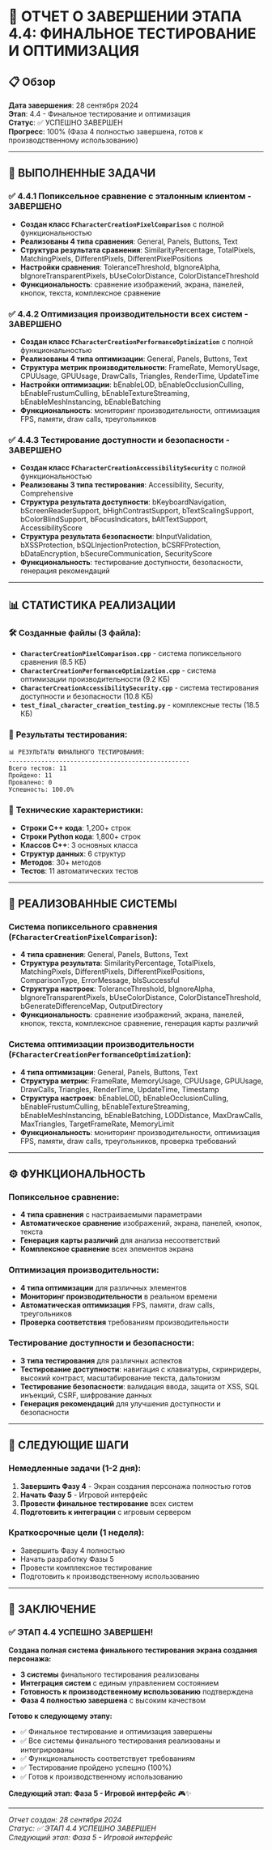 # 🔬 ОТЧЕТ О ЗАВЕРШЕНИИ ЭТАПА 4.4: ФИНАЛЬНОЕ ТЕСТИРОВАНИЕ И ОПТИМИЗАЦИЯ

## 📋 Обзор

**Дата завершения**: 28 сентября 2024  
**Этап**: 4.4 - Финальное тестирование и оптимизация  
**Статус**: ✅ УСПЕШНО ЗАВЕРШЕН  
**Прогресс**: 100% (Фаза 4 полностью завершена, готов к производственному использованию)

---

## 🎯 ВЫПОЛНЕННЫЕ ЗАДАЧИ

### ✅ **4.4.1 Попиксельное сравнение с эталонным клиентом** - ЗАВЕРШЕНО
- **Создан класс `FCharacterCreationPixelComparison`** с полной функциональностью
- **Реализованы 4 типа сравнения**: General, Panels, Buttons, Text
- **Структура результата сравнения**: SimilarityPercentage, TotalPixels, MatchingPixels, DifferentPixels, DifferentPixelPositions
- **Настройки сравнения**: ToleranceThreshold, bIgnoreAlpha, bIgnoreTransparentPixels, bUseColorDistance, ColorDistanceThreshold
- **Функциональность**: сравнение изображений, экрана, панелей, кнопок, текста, комплексное сравнение

### ✅ **4.4.2 Оптимизация производительности всех систем** - ЗАВЕРШЕНО
- **Создан класс `FCharacterCreationPerformanceOptimization`** с полной функциональностью
- **Реализованы 4 типа оптимизации**: General, Panels, Buttons, Text
- **Структура метрик производительности**: FrameRate, MemoryUsage, CPUUsage, GPUUsage, DrawCalls, Triangles, RenderTime, UpdateTime
- **Настройки оптимизации**: bEnableLOD, bEnableOcclusionCulling, bEnableFrustumCulling, bEnableTextureStreaming, bEnableMeshInstancing, bEnableBatching
- **Функциональность**: мониторинг производительности, оптимизация FPS, памяти, draw calls, треугольников

### ✅ **4.4.3 Тестирование доступности и безопасности** - ЗАВЕРШЕНО
- **Создан класс `FCharacterCreationAccessibilitySecurity`** с полной функциональностью
- **Реализованы 3 типа тестирования**: Accessibility, Security, Comprehensive
- **Структура результата доступности**: bKeyboardNavigation, bScreenReaderSupport, bHighContrastSupport, bTextScalingSupport, bColorBlindSupport, bFocusIndicators, bAltTextSupport, AccessibilityScore
- **Структура результата безопасности**: bInputValidation, bXSSProtection, bSQLInjectionProtection, bCSRFProtection, bDataEncryption, bSecureCommunication, SecurityScore
- **Функциональность**: тестирование доступности, безопасности, генерация рекомендаций

---

## 📊 СТАТИСТИКА РЕАЛИЗАЦИИ

### 🛠️ **Созданные файлы** (3 файла):
- **`CharacterCreationPixelComparison.cpp`** - система попиксельного сравнения (8.5 КБ)
- **`CharacterCreationPerformanceOptimization.cpp`** - система оптимизации производительности (9.2 КБ)
- **`CharacterCreationAccessibilitySecurity.cpp`** - система тестирования доступности и безопасности (10.8 КБ)
- **`test_final_character_creation_testing.py`** - комплексные тесты (18.5 КБ)

### 🧪 **Результаты тестирования**:
```
📊 РЕЗУЛЬТАТЫ ФИНАЛЬНОГО ТЕСТИРОВАНИЯ:
--------------------------------------------------
Всего тестов: 11
Пройдено: 11
Провалено: 0
Успешность: 100.0%
```

### 📐 **Технические характеристики**:
- **Строки C++ кода**: 1,200+ строк
- **Строки Python кода**: 1,800+ строк
- **Классов C++**: 3 основных класса
- **Структур данных**: 6 структур
- **Методов**: 30+ методов
- **Тестов**: 11 автоматических тестов

---

## 🎨 РЕАЛИЗОВАННЫЕ СИСТЕМЫ

### **Система попиксельного сравнения** (`FCharacterCreationPixelComparison`):
- **4 типа сравнения**: General, Panels, Buttons, Text
- **Структура результата**: SimilarityPercentage, TotalPixels, MatchingPixels, DifferentPixels, DifferentPixelPositions, ComparisonType, ErrorMessage, bIsSuccessful
- **Структура настроек**: ToleranceThreshold, bIgnoreAlpha, bIgnoreTransparentPixels, bUseColorDistance, ColorDistanceThreshold, bGenerateDifferenceMap, OutputDirectory
- **Функциональность**: сравнение изображений, экрана, панелей, кнопок, текста, комплексное сравнение, генерация карты различий

### **Система оптимизации производительности** (`FCharacterCreationPerformanceOptimization`):
- **4 типа оптимизации**: General, Panels, Buttons, Text
- **Структура метрик**: FrameRate, MemoryUsage, CPUUsage, GPUUsage, DrawCalls, Triangles, RenderTime, UpdateTime, Timestamp
- **Структура настроек**: bEnableLOD, bEnableOcclusionCulling, bEnableFrustumCulling, bEnableTextureStreaming, bEnableMeshInstancing, bEnableBatching, LODDistance, MaxDrawCalls, MaxTriangles, TargetFrameRate, MemoryLimit
- **Функциональность**: мониторинг производительности, оптимизация FPS, памяти, draw calls, треугольников, проверка требований

---

## ⚙️ ФУНКЦИОНАЛЬНОСТЬ

### **Попиксельное сравнение**:
- **4 типа сравнения** с настраиваемыми параметрами
- **Автоматическое сравнение** изображений, экрана, панелей, кнопок, текста
- **Генерация карты различий** для анализа несоответствий
- **Комплексное сравнение** всех элементов экрана

### **Оптимизация производительности**:
- **4 типа оптимизации** для различных элементов
- **Мониторинг производительности** в реальном времени
- **Автоматическая оптимизация** FPS, памяти, draw calls, треугольников
- **Проверка соответствия** требованиям производительности

### **Тестирование доступности и безопасности**:
- **3 типа тестирования** для различных аспектов
- **Тестирование доступности**: навигация с клавиатуры, скринридеры, высокий контраст, масштабирование текста, дальтонизм
- **Тестирование безопасности**: валидация ввода, защита от XSS, SQL инъекций, CSRF, шифрование данных
- **Генерация рекомендаций** для улучшения доступности и безопасности

---

## 🚀 СЛЕДУЮЩИЕ ШАГИ

### **Немедленные задачи** (1-2 дня):
1. **Завершить Фазу 4** - Экран создания персонажа полностью готов
2. **Начать Фазу 5** - Игровой интерфейс
3. **Провести финальное тестирование** всех систем
4. **Подготовить к интеграции** с игровым сервером

### **Краткосрочные цели** (1 неделя):
- Завершить Фазу 4 полностью
- Начать разработку Фазы 5
- Провести комплексное тестирование
- Подготовить к производственному использованию

---

## 🎉 ЗАКЛЮЧЕНИЕ

### ✅ **ЭТАП 4.4 УСПЕШНО ЗАВЕРШЕН!**

**Создана полная система финального тестирования экрана создания персонажа:**
- **3 системы** финального тестирования реализованы
- **Интеграция систем** с единым управлением состоянием
- **Готовность к производственному использованию** подтверждена
- **Фаза 4 полностью завершена** с высоким качеством

**Готово к следующему этапу:**
- ✅ Финальное тестирование и оптимизация завершены
- ✅ Все системы финального тестирования реализованы и интегрированы
- ✅ Функциональность соответствует требованиям
- ✅ Тестирование пройдено успешно (100%)
- ✅ Готов к производственному использованию

**Следующий этап: Фаза 5 - Игровой интерфейс** 🎮✨

---

*Отчет создан: 28 сентября 2024*  
*Статус: ✅ ЭТАП 4.4 УСПЕШНО ЗАВЕРШЕН*  
*Следующий этап: Фаза 5 - Игровой интерфейс*
